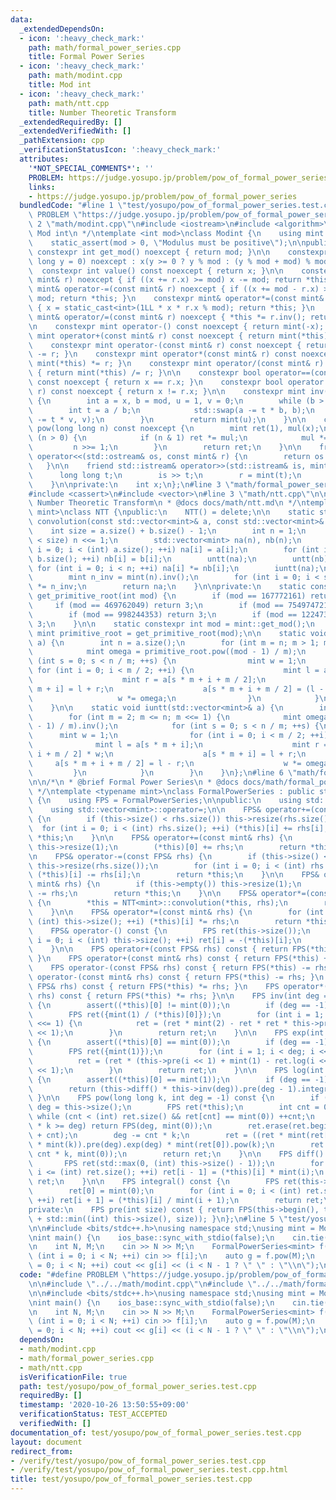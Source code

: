 ```yaml
---
data:
  _extendedDependsOn:
  - icon: ':heavy_check_mark:'
    path: math/formal_power_series.cpp
    title: Formal Power Series
  - icon: ':heavy_check_mark:'
    path: math/modint.cpp
    title: Mod int
  - icon: ':heavy_check_mark:'
    path: math/ntt.cpp
    title: Number Theoretic Transform
  _extendedRequiredBy: []
  _extendedVerifiedWith: []
  _pathExtension: cpp
  _verificationStatusIcon: ':heavy_check_mark:'
  attributes:
    '*NOT_SPECIAL_COMMENTS*': ''
    PROBLEM: https://judge.yosupo.jp/problem/pow_of_formal_power_series
    links:
    - https://judge.yosupo.jp/problem/pow_of_formal_power_series
  bundledCode: "#line 1 \"test/yosupo/pow_of_formal_power_series.test.cpp\"\n#define\
    \ PROBLEM \"https://judge.yosupo.jp/problem/pow_of_formal_power_series\"\n\n#line\
    \ 2 \"math/modint.cpp\"\n#include <iostream>\n#include <algorithm>\n\n/*\n * @brief\
    \ Mod int\n */\ntemplate <int mod>\nclass Modint {\n    using mint = Modint;\n\
    \    static_assert(mod > 0, \"Modulus must be positive\");\n\npublic:\n    static\
    \ constexpr int get_mod() noexcept { return mod; }\n\n    constexpr Modint(long\
    \ long y = 0) noexcept : x(y >= 0 ? y % mod : (y % mod + mod) % mod) {}\n\n  \
    \  constexpr int value() const noexcept { return x; }\n\n    constexpr mint& operator+=(const\
    \ mint& r) noexcept { if ((x += r.x) >= mod) x -= mod; return *this; }\n    constexpr\
    \ mint& operator-=(const mint& r) noexcept { if ((x += mod - r.x) >= mod) x -=\
    \ mod; return *this; }\n    constexpr mint& operator*=(const mint& r) noexcept\
    \ { x = static_cast<int>(1LL * x * r.x % mod); return *this; }\n    constexpr\
    \ mint& operator/=(const mint& r) noexcept { *this *= r.inv(); return *this; }\n\
    \n    constexpr mint operator-() const noexcept { return mint(-x); }\n\n    constexpr\
    \ mint operator+(const mint& r) const noexcept { return mint(*this) += r; }\n\
    \    constexpr mint operator-(const mint& r) const noexcept { return mint(*this)\
    \ -= r; }\n    constexpr mint operator*(const mint& r) const noexcept { return\
    \ mint(*this) *= r; }\n    constexpr mint operator/(const mint& r) const noexcept\
    \ { return mint(*this) /= r; }\n\n    constexpr bool operator==(const mint& r)\
    \ const noexcept { return x == r.x; }\n    constexpr bool operator!=(const mint&\
    \ r) const noexcept { return x != r.x; }\n\n    constexpr mint inv() const noexcept\
    \ {\n        int a = x, b = mod, u = 1, v = 0;\n        while (b > 0) {\n    \
    \        int t = a / b;\n            std::swap(a -= t * b, b);\n            std::swap(u\
    \ -= t * v, v);\n        }\n        return mint(u);\n    }\n\n    constexpr mint\
    \ pow(long long n) const noexcept {\n        mint ret(1), mul(x);\n        while\
    \ (n > 0) {\n            if (n & 1) ret *= mul;\n            mul *= mul;\n   \
    \         n >>= 1;\n        }\n        return ret;\n    }\n\n    friend std::ostream&\
    \ operator<<(std::ostream& os, const mint& r) {\n        return os << r.x;\n \
    \   }\n\n    friend std::istream& operator>>(std::istream& is, mint& r) {\n  \
    \      long long t;\n        is >> t;\n        r = mint(t);\n        return is;\n\
    \    }\n\nprivate:\n    int x;\n};\n#line 3 \"math/formal_power_series.cpp\"\n\
    #include <cassert>\n#include <vector>\n#line 3 \"math/ntt.cpp\"\n\n/*\n * @brief\
    \ Number Theoretic Transform\n * @docs docs/math/ntt.md\n */\ntemplate <typename\
    \ mint>\nclass NTT {\npublic:\n    NTT() = delete;\n\n    static std::vector<mint>\
    \ convolution(const std::vector<mint>& a, const std::vector<mint>& b) {\n    \
    \    int size = a.size() + b.size() - 1;\n        int n = 1;\n        while (n\
    \ < size) n <<= 1;\n        std::vector<mint> na(n), nb(n);\n        for (int\
    \ i = 0; i < (int) a.size(); ++i) na[i] = a[i];\n        for (int i = 0; i < (int)\
    \ b.size(); ++i) nb[i] = b[i];\n        untt(na);\n        untt(nb);\n       \
    \ for (int i = 0; i < n; ++i) na[i] *= nb[i];\n        iuntt(na);\n        na.resize(size);\n\
    \        mint n_inv = mint(n).inv();\n        for (int i = 0; i < size; ++i) na[i]\
    \ *= n_inv;\n        return na;\n    }\n\nprivate:\n    static constexpr mint\
    \ get_primitive_root(int mod) {\n        if (mod == 167772161) return 3;\n   \
    \     if (mod == 469762049) return 3;\n        if (mod == 754974721) return 11;\n\
    \        if (mod == 998244353) return 3;\n        if (mod == 1224736769) return\
    \ 3;\n    }\n\n    static constexpr int mod = mint::get_mod();\n    static constexpr\
    \ mint primitive_root = get_primitive_root(mod);\n\n    static void untt(std::vector<mint>&\
    \ a) {\n        int n = a.size();\n        for (int m = n; m > 1; m >>= 1) {\n\
    \            mint omega = primitive_root.pow((mod - 1) / m);\n            for\
    \ (int s = 0; s < n / m; ++s) {\n                mint w = 1;\n               \
    \ for (int i = 0; i < m / 2; ++i) {\n                    mint l = a[s * m + i];\n\
    \                    mint r = a[s * m + i + m / 2];\n                    a[s *\
    \ m + i] = l + r;\n                    a[s * m + i + m / 2] = (l - r) * w;\n \
    \                   w *= omega;\n                }\n            }\n        }\n\
    \    }\n\n    static void iuntt(std::vector<mint>& a) {\n        int n = a.size();\n\
    \        for (int m = 2; m <= n; m <<= 1) {\n            mint omega = primitive_root.pow((mod\
    \ - 1) / m).inv();\n            for (int s = 0; s < n / m; ++s) {\n          \
    \      mint w = 1;\n                for (int i = 0; i < m / 2; ++i) {\n      \
    \              mint l = a[s * m + i];\n                    mint r = a[s * m +\
    \ i + m / 2] * w;\n                    a[s * m + i] = l + r;\n               \
    \     a[s * m + i + m / 2] = l - r;\n                    w *= omega;\n       \
    \         }\n            }\n        }\n    }\n};\n#line 6 \"math/formal_power_series.cpp\"\
    \n\n/*\n * @brief Formal Power Series\n * @docs docs/math/formal_power_series.md\n\
    \ */\ntemplate <typename mint>\nclass FormalPowerSeries : public std::vector<mint>\
    \ {\n    using FPS = FormalPowerSeries;\n\npublic:\n    using std::vector<mint>::vector;\n\
    \    using std::vector<mint>::operator=;\n\n    FPS& operator+=(const FPS& rhs)\
    \ {\n        if (this->size() < rhs.size()) this->resize(rhs.size());\n      \
    \  for (int i = 0; i < (int) rhs.size(); ++i) (*this)[i] += rhs[i];\n        return\
    \ *this;\n    }\n\n    FPS& operator+=(const mint& rhs) {\n        if (this->empty())\
    \ this->resize(1);\n        (*this)[0] += rhs;\n        return *this;\n    }\n\
    \n    FPS& operator-=(const FPS& rhs) {\n        if (this->size() < rhs.size())\
    \ this->resize(rhs.size());\n        for (int i = 0; i < (int) rhs.size(); ++i)\
    \ (*this)[i] -= rhs[i];\n        return *this;\n    }\n\n    FPS& operator-=(const\
    \ mint& rhs) {\n        if (this->empty()) this->resize(1);\n        (*this)[0]\
    \ -= rhs;\n        return *this;\n    }\n\n    FPS& operator*=(const FPS& rhs)\
    \ {\n        *this = NTT<mint>::convolution(*this, rhs);\n        return *this;\n\
    \    }\n\n    FPS& operator*=(const mint& rhs) {\n        for (int i = 0; i <\
    \ (int) this->size(); ++i) (*this)[i] *= rhs;\n        return *this;\n    }\n\n\
    \    FPS& operator-() const {\n        FPS ret(this->size());\n        for (int\
    \ i = 0; i < (int) this->size(); ++i) ret[i] = -(*this)[i];\n        return ret;\n\
    \    }\n\n    FPS operator+(const FPS& rhs) const { return FPS(*this) += rhs;\
    \ }\n    FPS operator+(const mint& rhs) const { return FPS(*this) += rhs; }\n\
    \    FPS operator-(const FPS& rhs) const { return FPS(*this) -= rhs; }\n    FPS\
    \ operator-(const mint& rhs) const { return FPS(*this) -= rhs; }\n    FPS operator*(const\
    \ FPS& rhs) const { return FPS(*this) *= rhs; }\n    FPS operator*(const mint&\
    \ rhs) const { return FPS(*this) *= rhs; }\n\n    FPS inv(int deg = -1) const\
    \ {\n        assert((*this)[0] != mint(0));\n        if (deg == -1) deg = this->size();\n\
    \        FPS ret({mint(1) / (*this)[0]});\n        for (int i = 1; i < deg; i\
    \ <<= 1) {\n            ret = (ret * mint(2) - ret * ret * this->pre(i << 1)).pre(i\
    \ << 1);\n        }\n        return ret;\n    }\n\n    FPS exp(int deg = -1) const\
    \ {\n        assert((*this)[0] == mint(0));\n        if (deg == -1) deg = this->size();\n\
    \        FPS ret({mint(1)});\n        for (int i = 1; i < deg; i <<= 1) {\n  \
    \          ret = (ret * (this->pre(i << 1) + mint(1) - ret.log(i << 1))).pre(i\
    \ << 1);\n        }\n        return ret;\n    }\n\n    FPS log(int deg = -1) const\
    \ {\n        assert((*this)[0] == mint(1));\n        if (deg == -1) deg = this->size();\n\
    \        return (this->diff() * this->inv(deg)).pre(deg - 1).integral();\n   \
    \ }\n\n    FPS pow(long long k, int deg = -1) const {\n        if (deg == -1)\
    \ deg = this->size();\n        FPS ret(*this);\n        int cnt = 0;\n       \
    \ while (cnt < (int) ret.size() && ret[cnt] == mint(0)) ++cnt;\n        if (cnt\
    \ * k >= deg) return FPS(deg, mint(0));\n        ret.erase(ret.begin(), ret.begin()\
    \ + cnt);\n        deg -= cnt * k;\n        ret = ((ret * mint(ret[0]).inv()).log(deg)\
    \ * mint(k)).pre(deg).exp(deg) * mint(ret[0]).pow(k);\n        ret.insert(ret.begin(),\
    \ cnt * k, mint(0));\n        return ret;\n    }\n\n    FPS diff() const {\n \
    \       FPS ret(std::max(0, (int) this->size() - 1));\n        for (int i = 1;\
    \ i <= (int) ret.size(); ++i) ret[i - 1] = (*this)[i] * mint(i);\n        return\
    \ ret;\n    }\n\n    FPS integral() const {\n        FPS ret(this->size() + 1);\n\
    \        ret[0] = mint(0);\n        for (int i = 0; i < (int) ret.size() - 1;\
    \ ++i) ret[i + 1] = (*this)[i] / mint(i + 1);\n        return ret;\n    }\n\n\
    private:\n    FPS pre(int size) const { return FPS(this->begin(), this->begin()\
    \ + std::min((int) this->size(), size)); }\n};\n#line 5 \"test/yosupo/pow_of_formal_power_series.test.cpp\"\
    \n\n#include <bits/stdc++.h>\nusing namespace std;\nusing mint = Modint<998244353>;\n\
    \nint main() {\n    ios_base::sync_with_stdio(false);\n    cin.tie(nullptr);\n\
    \n    int N, M;\n    cin >> N >> M;\n    FormalPowerSeries<mint> f(N);\n    for\
    \ (int i = 0; i < N; ++i) cin >> f[i];\n    auto g = f.pow(M);\n    for (int i\
    \ = 0; i < N; ++i) cout << g[i] << (i < N - 1 ? \" \" : \"\\n\");\n}\n"
  code: "#define PROBLEM \"https://judge.yosupo.jp/problem/pow_of_formal_power_series\"\
    \n\n#include \"../../math/modint.cpp\"\n#include \"../../math/formal_power_series.cpp\"\
    \n\n#include <bits/stdc++.h>\nusing namespace std;\nusing mint = Modint<998244353>;\n\
    \nint main() {\n    ios_base::sync_with_stdio(false);\n    cin.tie(nullptr);\n\
    \n    int N, M;\n    cin >> N >> M;\n    FormalPowerSeries<mint> f(N);\n    for\
    \ (int i = 0; i < N; ++i) cin >> f[i];\n    auto g = f.pow(M);\n    for (int i\
    \ = 0; i < N; ++i) cout << g[i] << (i < N - 1 ? \" \" : \"\\n\");\n}\n"
  dependsOn:
  - math/modint.cpp
  - math/formal_power_series.cpp
  - math/ntt.cpp
  isVerificationFile: true
  path: test/yosupo/pow_of_formal_power_series.test.cpp
  requiredBy: []
  timestamp: '2020-10-26 13:50:55+09:00'
  verificationStatus: TEST_ACCEPTED
  verifiedWith: []
documentation_of: test/yosupo/pow_of_formal_power_series.test.cpp
layout: document
redirect_from:
- /verify/test/yosupo/pow_of_formal_power_series.test.cpp
- /verify/test/yosupo/pow_of_formal_power_series.test.cpp.html
title: test/yosupo/pow_of_formal_power_series.test.cpp
---
```

